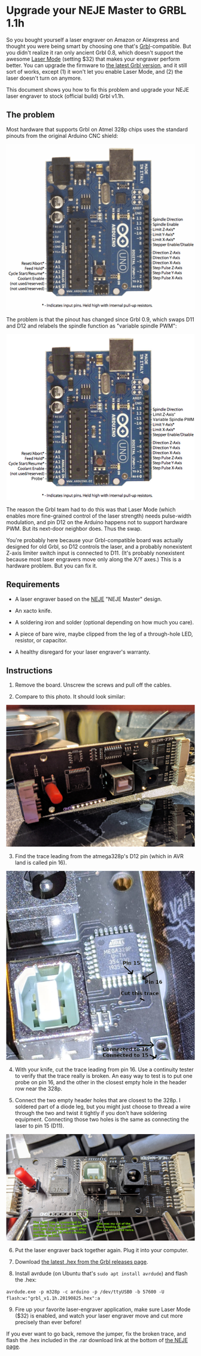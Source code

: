 # Upgrade your NEJE Master to GRBL 1.1h

So you bought yourself a laser engraver on Amazon or Aliexpress and thought you
were being smart by choosing one that's
[Grbl](https://github.com/gnea/grbl/)-compatible. But you didn't realize it ran
only ancient Grbl 0.8, which doesn't support the awesome
[Laser Mode](https://github.com/gnea/grbl/wiki/Grbl-v1.1-Laser-Mode) (setting
$32) that makes your engraver perform better. You can upgrade the firmware to
[the latest Grbl version](https://github.com/gnea/grbl/releases), and it still
sort of works, except (1) it won't let you enable Laser Mode, and (2) the laser
doesn't turn on anymore.

This document shows you how to fix this problem and upgrade your NEJE laser
engraver to stock (official build) Grbl v1.1h.

## The problem

Most hardware that supports Grbl on Atmel 328p chips uses the standard pinouts
from the original Arduino CNC shield:

![Arduino CNC Shield Pinout](img/arduino_pinout_original.png)

The problem is that the pinout has changed since Grbl 0.9, which swaps D11 and
D12 and relabels the spindle function as "variable spindle PWM":

![Arduino CNC Shield Pinout](img/arduino_pinout.png)

The reason the Grbl team had to do this was that Laser Mode (which enables more
fine-grained control of the laser strength) needs pulse-width modulation, and
pin D12 on the Arduino happens not to support hardware PWM. But its next-door
neighbor does. Thus the swap.

You're probably here because your Grbl-compatible board was actually designed
for old Grbl, so D12 controls the laser, and a probably nonexistent Z-axis
limiter switch input is connected to D11. (It's probably nonexistent because
most laser engravers move only along the X/Y axes.) This is a hardware problem.
But you can fix it.

## Requirements

* A laser engraver based on the [NEJE](http://nejetool.com) "NEJE Master"
  design.

* An xacto knife.

* A soldering iron and solder (optional depending on how much you care).

* A piece of bare wire, maybe clipped from the leg of a through-hole LED,
  resistor, or capacitor.

* A healthy disregard for your laser engraver's warranty.

## Instructions

1. Remove the board. Unscrew the screws and pull off the cables.

2. Compare to this photo. It should look similar:

![NEJE board](img/IMG_20200226_194045.jpg)

3. Find the trace leading from the atmega328p's D12 pin (which in AVR land is
   called pin 16).

![328p close-up, pin 16](img/IMG_20200226_194448.jpg)

4. With your knife, cut the trace leading from pin 16. Use a continuity tester
   to verify that the trace really is broken. An easy way to test is to put one
   probe on pin 16, and the other in the closest empty hole in the header row
   near the 328p.

5. Connect the two empty header holes that are closest to the 328p. I soldered
   part of a diode leg, but you might just choose to thread a wire through the
   two and twist it tightly if you don't have soldering equipment. Connecting
   those two holes is the same as connecting the laser to pin 15 (D11).

![Modified NEJE board](img/IMG_20200227_172709.jpg)

6. Put the laser engraver back together again. Plug it into your computer.

7. Download
   [the latest .hex from the Grbl releases page](https://github.com/gnea/grbl/releases).

8. Install avrdude (on Ubuntu that's `sudo apt install avrdude`) and flash the .hex:

`avrdude.exe -p m328p -c arduino -p /dev/ttyUSB0 -b 57600 -U flash:w:"grbl_v1.1h.20190825.hex":a`

9. Fire up your favorite laser-engraver application, make sure Laser Mode ($32)
   is enabled, and watch your laser engraver move and cut more precisely than
   ever before!

If you ever want to go back, remove the jumper, fix the broken trace, and flash
the .hex included in the .rar download link at the bottom of
[the NEJE page](http://wiki.nejetool.com/doku.php?id=nejelaser_master).